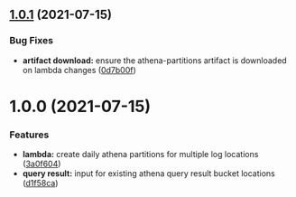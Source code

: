 ## [1.0.1](https://github.com/rokerlabs/terraform-aws-athena-partitions/compare/v1.0.0...v1.0.1) (2021-07-15)


### Bug Fixes

* **artifact download:** ensure the athena-partitions artifact is downloaded on lambda changes ([0d7b00f](https://github.com/rokerlabs/terraform-aws-athena-partitions/commit/0d7b00f32a5cdce5173dee7791fe989a097114f2))

# 1.0.0 (2021-07-15)


### Features

* **lambda:** create daily athena partitions for multiple log locations ([3a0f604](https://github.com/rokerlabs/terraform-aws-athena-partitions/commit/3a0f60400557b96d497c46f2274dd2aa14e0854f))
* **query result:** input for existing athena query result bucket locations ([d1f58ca](https://github.com/rokerlabs/terraform-aws-athena-partitions/commit/d1f58ca43909949a90c0fc2511529220ae7e6be9))
